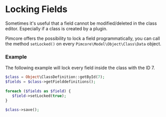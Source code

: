 # Locking Fields
Sometimes it's useful that a field cannot be modified/deleted in the class editor. Especially if a class is 
created by a plugin.

Pimcore offers the possibility to lock a field programmatically, you can call the method `setLocked()` on every 
`Pimcore\Model\Object\Class\Data` object.

### Example

The following example will lock every field inside the class with the ID 7.

```php
$class = Object\ClassDefinition::getById(7);
$fields = $class->getFielddefinitions();
 
foreach ($fields as $field) {
   $field->setLocked(true);
}
 
$class->save();
```
